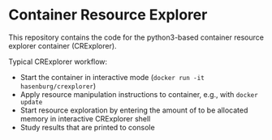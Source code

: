 # Container Resource Explorer

This repository contains the code for the python3-based container resource explorer container (CRExplorer).

Typical CRExplorer workflow:
- Start the container in interactive mode (`docker run -it hasenburg/crexplorer`)
- Apply resource manipulation instructions to container, e.g., with `docker update`
- Start resource exploration by entering the amount of to be allocated memory in interactive CRExplorer shell
- Study results that are printed to console
